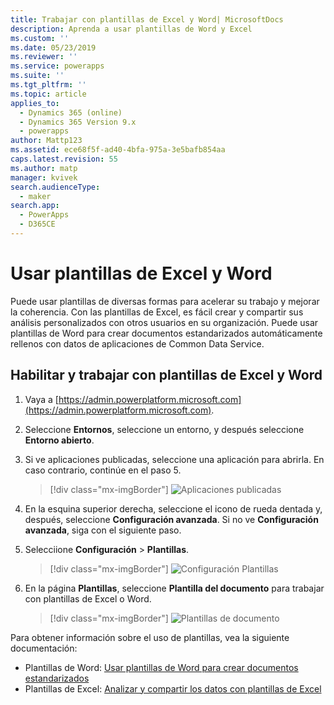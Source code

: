 ```yaml
---
title: Trabajar con plantillas de Excel y Word| MicrosoftDocs
description: Aprenda a usar plantillas de Word y Excel
ms.custom: ''
ms.date: 05/23/2019
ms.reviewer: ''
ms.service: powerapps
ms.suite: ''
ms.tgt_pltfrm: ''
ms.topic: article
applies_to:
  - Dynamics 365 (online)
  - Dynamics 365 Version 9.x
  - powerapps
author: Mattp123
ms.assetid: ece68f5f-ad40-4bfa-975a-3e5bafb854aa
caps.latest.revision: 55
ms.author: matp
manager: kvivek
search.audienceType:
  - maker
search.app:
  - PowerApps
  - D365CE
---
```

   
# <a name="use-excel-and-word-templates"></a>Usar plantillas de Excel y Word

Puede usar plantillas de diversas formas para acelerar su trabajo y mejorar la coherencia. Con las plantillas de Excel, es fácil crear y compartir sus análisis personalizados con otros usuarios en su organización. Puede usar plantillas de Word para crear documentos estandarizados automáticamente rellenos con datos de aplicaciones de Common Data Service.

## <a name="enable-and-work-with-excel-and-word-templates"></a>Habilitar y trabajar con plantillas de Excel y Word

1. Vaya a [https://admin.powerplatform.microsoft.com](https://admin.powerplatform.microsoft.com). 

2. Seleccione **Entornos**, seleccione un entorno, y después seleccione **Entorno abierto**.

3. Si ve aplicaciones publicadas, seleccione una aplicación para abrirla. En caso contrario, continúe en el paso 5.

   > [!div class="mx-imgBorder"] 
   > ![](media/published-apps.png "Aplicaciones publicadas") 

4. En la esquina superior derecha, seleccione el icono de rueda dentada y, después, seleccione **Configuración avanzada**. Si no ve **Configuración avanzada**, siga con el siguiente paso.

5. Selecciione **Configuración** > **Plantillas**.

   > [!div class="mx-imgBorder"] 
   > ![](media/settings-templates.png "Configuración Plantillas") 

6. En la página **Plantillas**, seleccione **Plantilla del documento** para trabajar con plantillas de Excel o Word.

   > [!div class="mx-imgBorder"] 
   > ![](media/document-templates.png "Plantillas de documento") 

Para obtener información sobre el uso de plantillas, vea la siguiente documentación:

- Plantillas de Word: [Usar plantillas de Word para crear documentos estandarizados](https://docs.microsoft.com/dynamics365/customer-engagement/admin/using-word-templates-dynamics-365)
- Plantillas de Excel: [Analizar y compartir los datos con plantillas de Excel](https://docs.microsoft.com/dynamics365/customer-engagement/admin/analyze-your-data-with-excel-templates)

